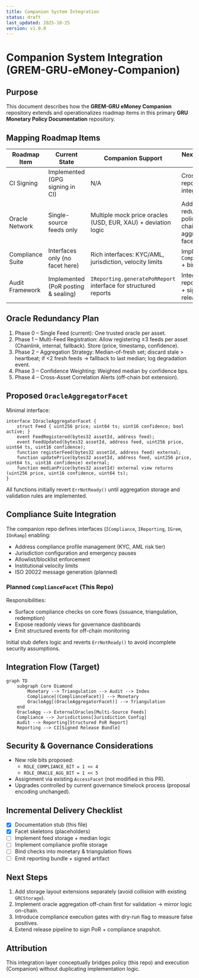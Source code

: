 ```yaml
---
title: Companion System Integration
status: draft
last_updated: 2025-10-25
version: v1.0.0
---
```


# Companion System Integration (GREM-GRU-eMoney-Companion)

## Purpose
This document describes how the **GREM-GRU eMoney Companion** repository extends and operationalizes roadmap items in this primary **GRU Monetary Policy Documentation** repository.

## Mapping Roadmap Items
| Roadmap Item | Current State | Companion Support | Next Step (This Repo) |
|--------------|---------------|-------------------|-----------------------|
| CI Signing | Implemented (GPG signing in CI) | N/A | Cross-sign PoR reports when integrated |
| Oracle Network | Single-source feeds only | Multiple mock price oracles (USD, EUR, XAU) + deviation logic | Add redundancy policy + on-chain aggregator facet |
| Compliance Suite | Interfaces only (no facet here) | Rich interfaces: KYC/AML, jurisdiction, velocity limits | Implement `ComplianceFacet` + bind role bits |
| Audit Framework | Implemented (PoR posting & sealing) | `IReporting.generatePoRReport` interface for structured reports | Integrate reporting output + signed release bundle |

## Oracle Redundancy Plan
1. Phase 0 – Single Feed (current): One trusted oracle per asset.
2. Phase 1 – Multi-Feed Registration: Allow registering ≥3 feeds per asset (Chainlink, internal, fallback). Store (price, timestamp, confidence).
3. Phase 2 – Aggregation Strategy: Median-of-fresh set; discard stale > heartbeat; if <2 fresh feeds → fallback to last median; log degradation event.
4. Phase 3 – Confidence Weighting: Weighted median by confidence bps.
5. Phase 4 – Cross-Asset Correlation Alerts (off-chain bot extension).

## Proposed `OracleAggregatorFacet`
Minimal interface:
```solidity
interface IOracleAggregatorFacet {
    struct Feed { uint256 price; uint64 ts; uint16 confidence; bool active; }
    event FeedRegistered(bytes32 assetId, address feed);
    event FeedUpdated(bytes32 assetId, address feed, uint256 price, uint64 ts, uint16 confidence);
    function registerFeed(bytes32 assetId, address feed) external;
    function updatePrice(bytes32 assetId, address feed, uint256 price, uint64 ts, uint16 confidence) external;
    function medianPrice(bytes32 assetId) external view returns (uint256 price, uint16 confidence, uint64 ts);
}
```
All functions initially revert `ErrNotReady()` until aggregation storage and validation rules are implemented.

## Compliance Suite Integration
The companion repo defines interfaces (`ICompliance`, `IReporting`, `IGrem`, `IOnRamp`) enabling:
- Address compliance profile management (KYC, AML risk tier)
- Jurisdiction configuration and emergency pauses
- Allowlist/blocklist enforcement
- Institutional velocity limits
- ISO 20022 message generation (planned)

### Planned `ComplianceFacet` (This Repo)
Responsibilities:
- Surface compliance checks on core flows (issuance, triangulation, redemption)
- Expose readonly views for governance dashboards
- Emit structured events for off-chain monitoring

Initial stub defers logic and reverts `ErrNotReady()` to avoid incomplete security assumptions.

## Integration Flow (Target)
```mermaid
graph TD
    subgraph Core Diamond
        Monetary --> Triangulation --> Audit --> Index
        Compliance[(ComplianceFacet)] --> Monetary
        OracleAgg[(OracleAggregatorFacet)] --> Triangulation
    end
    OracleAgg --> ExternalOracles[Multi-Source Feeds]
    Compliance --> Jurisdictions[Jurisdiction Config]
    Audit --> Reporting[Structured PoR Report]
    Reporting --> CI[Signed Release Bundle]
```

## Security & Governance Considerations
- New role bits proposed:
  - `ROLE_COMPLIANCE_BIT = 1 << 4`
  - `ROLE_ORACLE_AGG_BIT = 1 << 5`
- Assignment via existing `AccessFacet` (not modified in this PR).
- Upgrades controlled by current governance timelock process (proposal encoding unchanged).

## Incremental Delivery Checklist
- [x] Documentation stub (this file)
- [x] Facet skeletons (placeholders)
- [ ] Implement feed storage + median logic
- [ ] Implement compliance profile storage
- [ ] Bind checks into monetary & triangulation flows
- [ ] Emit reporting bundle + signed artifact

## Next Steps
1. Add storage layout extensions separately (avoid collision with existing `GRCStorage`).
2. Implement oracle aggregation off-chain first for validation → mirror logic on-chain.
3. Introduce compliance execution gates with dry-run flag to measure false positives.
4. Extend release pipeline to sign PoR + compliance snapshot.

## Attribution
This integration layer conceptually bridges policy (this repo) and execution (Companion) without duplicating implementation logic.
